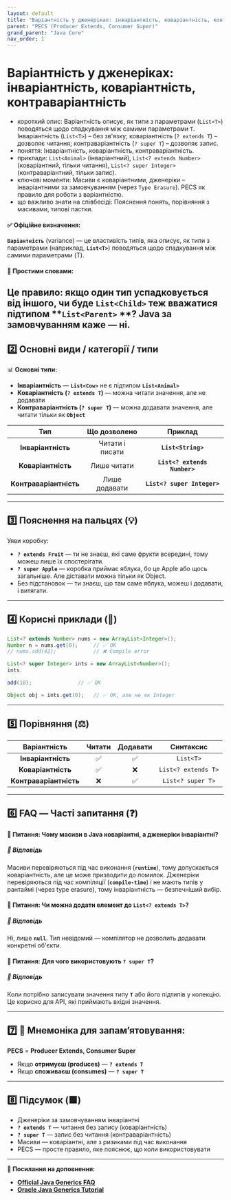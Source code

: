 ```yaml
---
layout: default
title: "Варіантність у дженеріках: інваріантність, коваріантність, контраваріантність"
parent: "PECS (Producer Extends, Consumer Super)"
grand_parent: "Java Core"
nav_order: 1
---
```


# Варіантність у дженеріках: інваріантність, коваріантність, контраваріантність

* короткий опис: Варіантність описує, як типи з параметрами (`List<T>`) поводяться щодо спадкування між самими
  параметрами `T`. Інваріантність (`List<T>`) – без зв'язку; коваріантність (`? extends T`) – дозволяє читання;
  контраваріантність (`? super T`) – дозволяє запис.
* поняття: Інваріантність, коваріантність, контраваріантність.
* приклади: `List<Animal>` (інваріантний), `List<? extends Number>` (коваріантний, тільки читання),
  `List<? super Integer>` (контраваріантний, тільки запис).
* ключові моменти: Масиви є коваріантними, дженеріки – інваріантними за замовчуванням (через `Type Erasure`). PECS як
  правило для роботи з варіантністю.
* що важливо знати на співбесіді: Пояснення понять, порівняння з масивами, типові пастки.

#### **✅ Офіційне визначення:**

**`Варіантність`** (variance) — це властивість типів, яка описує, як типи з параметрами (наприклад, **`List<T>`**)
поводяться щодо спадкування між самими параметрами (T).

#### **🧠 Простими словами:**

Це правило: якщо один тип успадковується від іншого, чи буде **`List<Child>`** теж вважатися підтипом **`List<Parent>`
**? Java за замовчуванням каже — ні.
---

## **2️⃣ Основні види / категорії / типи**

📊 **Основні типи:**

* **Інваріантність** — **`List<Cow>`** не є підтипом **`List<Animal>`**
* **Коваріантність (`? extends T`)** — можна читати значення, але не додавати
* **Контраваріантність (`? super T`)** — можна додавати значення, але читати тільки як **`Object`**

|          Тип           |  Що дозволено   |           Приклад            |
|:----------------------:|:---------------:|:----------------------------:|
|   **Інваріантність**   | Читати і писати |      **`List<String>`**      |
|   **Коваріантність**   |   Лише читати   | **`List<? extends Number>`** |
| **Контраваріантність** |  Лише додавати  | **`List<? super Integer>`**  |

---

## **3️⃣ Пояснення на пальцях (💡)**

Уяви коробку:

* **`? extends Fruit`** — ти не знаєш, які саме фрукти всередині, тому можеш лише їх спостерігати.
* **`? super Apple`** — коробка приймає яблука, бо це Apple або щось загальніше. Але діставати можна тільки як Object.
* Без підстановок — ти знаєш, що там саме яблука, можеш і додавати, і витягати.

---

## **4️⃣ Корисні приклади (🧪)**

```java
List<? extends Number> nums = new ArrayList<Integer>();
Number n = nums.get(0);     // ✅ OK
// nums.add(42);            // ❌ Compile error

List<? super Integer> ints = new ArrayList<Number>();
ints.

add(10);               // ✅ OK

Object obj = ints.get(0);   // ✅ OK, але не як Integer
```

---

## **5️⃣ Порівняння (⚖️)**

|      Варіантність      | Читати | Додавати |      Синтаксис      |
|:----------------------:|:------:|:--------:|:-------------------:|
|   **Інваріантність**   |   ✅    |    ✅     |      `List<T>`      |
|   **Коваріантність**   |   ✅    |    ❌     | `List<? extends T>` |
| **Контраваріантність** |   ❌    |    ✅     |  `List<? super T>`  |

---

## **6️⃣ FAQ — Часті запитання (❓)**

#### **🔹 Питання: Чому масиви в Java коваріантні, а дженеріки інваріантні?**

##### **💬 Відповідь**

Масиви перевіряються під час виконання (**`runtime`**), тому допускається коваріантність, але це може призводити до
помилок. Дженеріки перевіряються під час компіляції (**`compile-time`**) і не мають типів у рантаймі (через type
erasure), тому інваріантність — безпечніший вибір.

####  

#### **🔹 Питання: Чи можна додати елемент до `List<? extends T>`?**

##### **💬 Відповідь**

Ні, лише **`null`**. Тип невідомий — компілятор не дозволить додавати конкретні об'єкти.

####  

#### **🔹 Питання: Для чого використовують `? super T`?**

##### **💬 Відповідь**

Коли потрібно записувати значення типу **`T`** або його підтипів у колекцію. Це корисно для API, які приймають вхідні
значення.

---

## **7️⃣ 🧠 Мнемоніка для запам’ятовування:**

**PECS** \= **Producer Extends, Consumer Super**

* Якщо **отримуєш (produces)** — **`? extends T`**
* Якщо **споживаєш (consumes)** — **`? super T`**

---

## **8️⃣ Підсумок (🟩)**

* Дженеріки за замовчуванням інваріантні
* **`? extends T`** — читання без запису (коваріантність)
* **`? super T`** — запис без читання (контраваріантність)
* Масиви — коваріантні, але з ризиками під час виконання
* PECS — просте правило, яке пояснює, що коли використовувати

---

**🔗 Посилання на доповнення:**

* [**Official Java Generics FAQ**](https://docs.oracle.com/javase/tutorial/java/generics/faq.html)
* [**Oracle Java Generics Tutorial**](https://docs.oracle.com/javase/tutorial/java/generics/index.html)